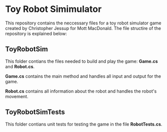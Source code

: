 # Toy Robot Simimulator
This repository contains the neccessary files for a toy robot simulator game created by Christopher Jessup for Mott MacDonald. The file structire of the repository is explained below:

## ToyRobotSim
This folder contians the files needed to build and play the game: **Game.cs** and **Robot.cs**.

**Game.cs** contains the main method and handles all input and output for the game.

**Robot.cs** contains all information about the robot and handles the robot's movement.

## ToyRobotSimTests
This folder contians unit tests for testing the game in the file **RobotTests.cs**.
